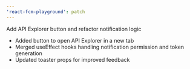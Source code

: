 ```yaml
---
'react-fcm-playground': patch
---
```


Add API Explorer button and refactor notification logic

- Added button to open API Explorer in a new tab
- Merged useEffect hooks handling notification permission and token generation
- Updated toaster props for improved feedback
